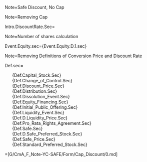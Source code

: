 Note=Safe Discount, No Cap

Note=Removing Cap

Intro.DiscountRate.Sec=</i>

Note=Number of shares calculation

Event.Equity.sec={Event.Equity.D.1.sec}

Note=Removing Definitions of Conversion Price and Discount Rate

Def.sec=<ul type="none"><li>{Def.Capital_Stock.Sec}<li>{Def.Change_of_Control.Sec}<li>{Def.Discount_Price.Sec}<li>{Def.Distribution.Sec}<li>{Def.Dissolution_Event.Sec}<li>{Def.Equity_Financing.Sec}<li>{Def.Initial_Public_Offering.Sec}<li>{Def.Liquidity_Event.Sec}<li>{Def.D.Liquidity_Price.Sec}<li>{Def.Pro_Rata_Rights_Agreement.Sec}<li>{Def.Safe.Sec}<li>{Def.D.Safe_Preferred_Stock.Sec}<li>{Def.Safe_Price.Sec}<li>{Def.Standard_Preferred_Stock.Sec}</ul>

=[G/CmA_F_Note-YC-SAFE/Form/Cap_Discount/0.md]
